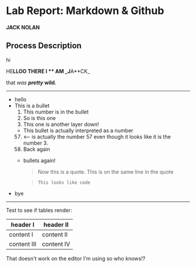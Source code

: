 # Lab Report: Markdown & Github

#### JACK NOLAN

## Process Description

hi

HE**LLOO THERE I ** AM _J**A**CK_ 

that _was_ **_pretty_ wild**.

---

* hello
* This is a bullet
  1. This number is in the bullet
  2. So is this one
    1. This one is another layer down!
    * This bullet is actually interpreted as a number
    57. <-- is actually the number 57 even though it looks like it is the number 3.
  3. Back again
    * bullets again!
      > Now this is a quote.
      This is on the same line in the quote
      
      > `This looks like code`
* bye

----

Test to see if tables render:

| header I | header II |
| - | - |
| content I | content II |
| content III | content IV |

That doesn't work on the editor I'm using so who knows!?

